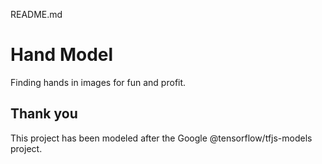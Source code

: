 README.md

# Hand Model

Finding hands in images for fun and profit.


## Thank you

This project has been modeled after the Google
@tensorflow/tfjs-models
project.